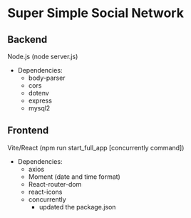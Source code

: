 # Super Simple Social Network

## Backend

Node.js (node server.js)

- Dependencies:
  - body-parser
  - cors
  - dotenv
  - express
  - mysql2

## Frontend

Vite/React (npm run start_full_app [concurrently command])

- Dependencies:
  - axios
  - Moment (date and time format)
  - React-router-dom
  - react-icons
  - concurrently
    - updated the package.json
